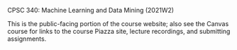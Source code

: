 CPSC 340: Machine Learning and Data Mining (2021W2)

This is the public-facing portion of the course website; also see the Canvas course for links to the course Piazza site, lecture recordings, and submitting assignments.
